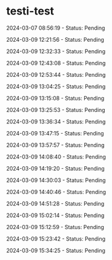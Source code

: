 # testi-test

2024-03-07 08:56:19 - Status: Pending

2024-03-09 12:21:56 - Status: Pending

2024-03-09 12:32:33 - Status: Pending

2024-03-09 12:43:08 - Status: Pending

2024-03-09 12:53:44 - Status: Pending

2024-03-09 13:04:25 - Status: Pending

2024-03-09 13:15:08 - Status: Pending

2024-03-09 13:25:53 - Status: Pending

2024-03-09 13:36:34 - Status: Pending

2024-03-09 13:47:15 - Status: Pending

2024-03-09 13:57:57 - Status: Pending

2024-03-09 14:08:40 - Status: Pending

2024-03-09 14:19:20 - Status: Pending

2024-03-09 14:30:03 - Status: Pending

2024-03-09 14:40:46 - Status: Pending

2024-03-09 14:51:28 - Status: Pending

2024-03-09 15:02:14 - Status: Pending

2024-03-09 15:12:59 - Status: Pending

2024-03-09 15:23:42 - Status: Pending

2024-03-09 15:34:25 - Status: Pending